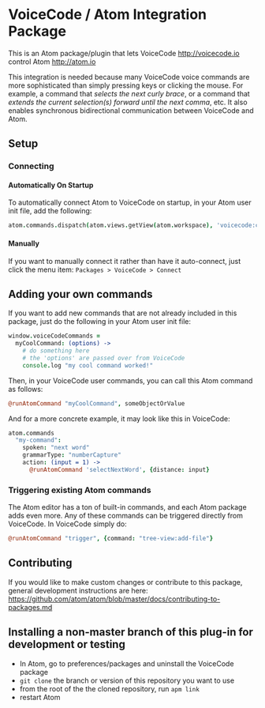 # VoiceCode / Atom Integration Package

This is an Atom package/plugin that lets VoiceCode http://voicecode.io control Atom http://atom.io

This integration is needed because many VoiceCode voice commands are more sophisticated than simply pressing keys or clicking the mouse. For example, a command that *selects the next curly brace*, or a command that *extends the current selection(s) forward until the next comma*, etc. It also enables synchronous bidirectional communication between VoiceCode and Atom.

## Setup

### Connecting

#### Automatically On Startup

To automatically connect Atom to VoiceCode on startup, in your Atom user init file, add the following:

```coffeescript
atom.commands.dispatch(atom.views.getView(atom.workspace), 'voicecode:connect')
```

#### Manually

If you want to manually connect it rather than have it auto-connect, just click the menu item: `Packages > VoiceCode > Connect`

## Adding your own commands

If you want to add new commands that are not already included in this package, just do the following in your Atom user init file:

```coffeescript
window.voiceCodeCommands =
  myCoolCommand: (options) ->
    # do something here
    # the 'options' are passed over from VoiceCode
    console.log "my cool command worked!"
```

Then, in your VoiceCode user commands, you can call this Atom command as follows:

```coffeescript
@runAtomCommand "myCoolCommand", someObjectOrValue
```

And for a more concrete example, it may look like this in VoiceCode:

```coffeescript
atom.commands
  "my-command":
    spoken: "next word"
    grammarType: "numberCapture"
    action: (input = 1) ->
      @runAtomCommand 'selectNextWord', {distance: input}
```

### Triggering existing Atom commands
The Atom editor has a ton of built-in commands, and each Atom package adds even more. Any of these commands can be triggered directly from VoiceCode. In VoiceCode simply do:

```coffeescript
@runAtomCommand "trigger", {command: "tree-view:add-file"}
```

## Contributing

If you would like to make custom changes or contribute to this package, general development instructions are here: https://github.com/atom/atom/blob/master/docs/contributing-to-packages.md

## Installing a non-master branch of this plug-in for development or testing

- In Atom, go to preferences/packages and uninstall the VoiceCode package
- `git clone` the branch or version of this repository you want to use
- from the root of the the cloned repository, run `apm link`
- restart Atom
